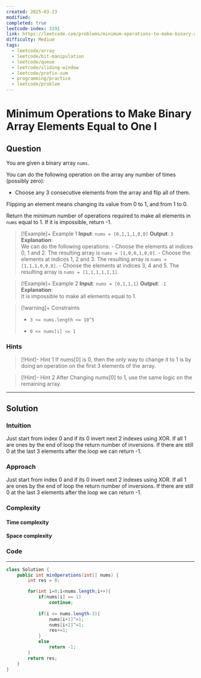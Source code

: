 ```yaml
---
created: 2025-03-23
modified: 
completed: true
leetcode-index: 3191
link: https://leetcode.com/problems/minimum-operations-to-make-binary-array-elements-equal-to-one-i
difficulty: Medium
tags:
  - leetcode/array
  - leetcode/bit-manipulation
  - leetcode/queue
  - leetcode/sliding-window
  - leetcode/prefix-sum
  - programming/practice
  - leetcode/problem
---
```

# Minimum Operations to Make Binary Array Elements Equal to One I

## Question
You are given a <span data-keyword="binary-array">binary array</span> `nums`.

You can do the following operation on the array any number of times (possibly zero):

	
- Choose any 3 consecutive elements from the array and flip all of them.

Flipping an element means changing its value from 0 to 1, and from 1 to 0.

Return the minimum number of operations required to make all elements in `nums` equal to 1. If it is impossible, return -1.

 

>[!Example]+ Example 1
>**Input**: `nums = [0,1,1,1,0,0]`
>**Output**: `3`
>**Explanation**:
><br /> We can do the following operations:    	 - Choose the elements at indices 0, 1 and 2. The resulting array is `nums = [1,0,0,1,0,0]`. 	 - Choose the elements at indices 1, 2 and 3. The resulting array is `nums = [1,1,1,0,0,0]`. 	 - Choose the elements at indices 3, 4 and 5. The resulting array is `nums = [1,1,1,1,1,1]`.   

>[!Example]+ Example 2
>**Input**: `nums = [0,1,1,1]`
>**Output**: `-1`
>**Explanation**:
><br /> It is impossible to make all elements equal to 1. 

>[!warning]+ Constraints
>- `3 <= nums.length <= 10^5`
>
>- `0 <= nums[i] <= 1`
### Hints
>[!Hint]- Hint 1
>If nums[0] is 0, then the only way to change it to 1 is by doing an operation on the first 3 elements of the array.

>[!Hint]- Hint 2
>After Changing nums[0] to 1, use the same logic on the remaining array.

---
## Solution

### Intuition
Just start from index 0  and if its 0 invert next 2 indexes using XOR.
If all 1 are ones by the end of loop the return number of inversions.
If there are still 0 at the last 3 elements after the loop we can return -1.


### Approach
Just start from index 0  and if its 0 invert next 2 indexes using XOR.
If all 1 are ones by the end of loop the return number of inversions.
If there are still 0 at the last 3 elements after the loop we can return -1.


### Complexity

#### Time complexity


#### Space complexity


### Code
---
```java
class Solution {
    public int minOperations(int[] nums) {
        int res = 0;

        for(int i=0;i<nums.length;i++){
            if(nums[i] == 1)
                continue;
            
            if(i <= nums.length-3){
                nums[i+1]^=1;
                nums[i+2]^=1;
                res+=1;
            }
            else
                return -1;
        }
        return res;
    }
}
```